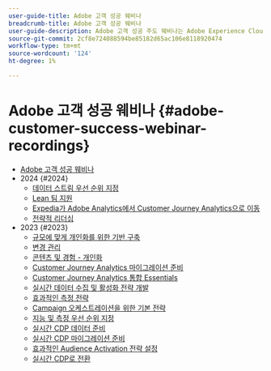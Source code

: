 ```yaml
---
user-guide-title: Adobe 고객 성공 웨비나
breadcrumb-title: Adobe 고객 성공 웨비나
user-guide-description: Adobe 고객 성공 주도 웨비나는 Adobe Experience Cloud에 대한 투자를 최적화할 수 있도록 설계되었습니다. 가치를 극대화하고 Adobe 솔루션 채택을 늘릴 수 있는 유용한 통찰력을 얻으십시오.
source-git-commit: 2cf8e724088594be85182d65ac106e8118920474
workflow-type: tm+mt
source-wordcount: '124'
ht-degree: 1%

---
```



# Adobe 고객 성공 웨비나 {#adobe-customer-success-webinar-recordings}

+ [Adobe 고객 성공 웨비나](overview.md)
+ 2024 {#2024}
   + [데이터 스트림 우선 순위 지정](2024/data-stream-prioritization.md)
   + [Lean 팀 지원](2024/empowering-lean-teams.md)
   + [Expedia가 Adobe Analytics에서 Customer Journey Analytics으로 이동](2024/expedia-aa-to-cja.md)
   + [전략적 리더십](2024/strategic-leadership.md)
+ 2023 {#2023}
   + [규모에 맞게 개인화를 위한 기반 구축](2023/personalization-at-scale.md)
   + [변경 관리](2023/change-management.md)
   + [콘텐츠 및 경험 - 개인화](2023/content-experiences-personalization.md)
   + [Customer Journey Analytics 마이그레이션 준비](2023/cja-migration-readiness.md)
   + [Customer Journey Analytics 통합 Essentials](2023/cja-integration-essentials.md)
   + [실시간 데이터 수집 및 활성화 전략 개발](2023/data-collection-activation-strategy.md)
   + [효과적인 측정 전략](2023/measurement-strategy.md)
   + [Campaign 오케스트레이션을 위한 기본 전략](2023/foundational-strategy-campaign.md)
   + [지능 및 측정 우선 순위 지정](2023/intelligence-and-measurement.md)
   + [실시간 CDP 데이터 준비](2023/rtcdp-migration-data-readiness.md)
   + [실시간 CDP 마이그레이션 준비](2023/rtcdp-migration-readiness.md)
   + [효과적인 Audience Activation 전략 설정](2023/audience-activation.md)
   + [실시간 CDP로 전환](2023/aam-to-rtcdp.md)
